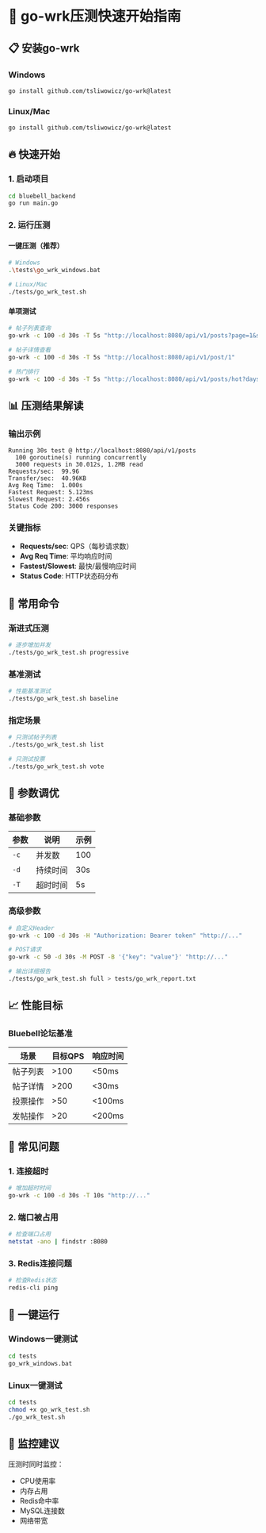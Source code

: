 # 🚀 go-wrk压测快速开始指南

## 📋 安装go-wrk

### Windows
```bash
go install github.com/tsliwowicz/go-wrk@latest
```

### Linux/Mac
```bash
go install github.com/tsliwowicz/go-wrk@latest
```

## 🔥 快速开始

### 1. 启动项目
```bash
cd bluebell_backend
go run main.go
```

### 2. 运行压测

#### 一键压测（推荐）
```bash
# Windows
.\tests\go_wrk_windows.bat

# Linux/Mac
./tests/go_wrk_test.sh
```

#### 单项测试
```bash
# 帖子列表查询
go-wrk -c 100 -d 30s -T 5s "http://localhost:8080/api/v1/posts?page=1&size=10"

# 帖子详情查看
go-wrk -c 100 -d 30s -T 5s "http://localhost:8080/api/v1/post/1"

# 热门排行
go-wrk -c 100 -d 30s -T 5s "http://localhost:8080/api/v1/posts/hot?days=7"
```

## 📊 压测结果解读

### 输出示例
```
Running 30s test @ http://localhost:8080/api/v1/posts
  100 goroutine(s) running concurrently
  3000 requests in 30.012s, 1.2MB read
Requests/sec:  99.96
Transfer/sec:  40.96KB
Avg Req Time:  1.000s
Fastest Request: 5.123ms
Slowest Request: 2.456s
Status Code 200: 3000 responses
```

### 关键指标
- **Requests/sec**: QPS（每秒请求数）
- **Avg Req Time**: 平均响应时间
- **Fastest/Slowest**: 最快/最慢响应时间
- **Status Code**: HTTP状态码分布

## 🎯 常用命令

### 渐进式压测
```bash
# 逐步增加并发
./tests/go_wrk_test.sh progressive
```

### 基准测试
```bash
# 性能基准测试
./tests/go_wrk_test.sh baseline
```

### 指定场景
```bash
# 只测试帖子列表
./tests/go_wrk_test.sh list

# 只测试投票
./tests/go_wrk_test.sh vote
```

## 🔧 参数调优

### 基础参数
| 参数 | 说明 | 示例 |
|------|------|------|
| `-c` | 并发数 | 100 |
| `-d` | 持续时间 | 30s |
| `-T` | 超时时间 | 5s |

### 高级参数
```bash
# 自定义Header
go-wrk -c 100 -d 30s -H "Authorization: Bearer token" "http://..."

# POST请求
go-wrk -c 50 -d 30s -M POST -B '{"key": "value"}' "http://..."

# 输出详细报告
./tests/go_wrk_test.sh full > tests/go_wrk_report.txt
```

## 📈 性能目标

### Bluebell论坛基准
| 场景 | 目标QPS | 响应时间 |
|------|---------|----------|
| 帖子列表 | >100 | <50ms |
| 帖子详情 | >200 | <30ms |
| 投票操作 | >50 | <100ms |
| 发帖操作 | >20 | <200ms |

## 🚨 常见问题

### 1. 连接超时
```bash
# 增加超时时间
go-wrk -c 100 -d 30s -T 10s "http://..."
```

### 2. 端口被占用
```bash
# 检查端口占用
netstat -ano | findstr :8080
```

### 3. Redis连接问题
```bash
# 检查Redis状态
redis-cli ping
```

## 🎉 一键运行

### Windows一键测试
```bash
cd tests
go_wrk_windows.bat
```

### Linux一键测试
```bash
cd tests
chmod +x go_wrk_test.sh
./go_wrk_test.sh
```

## 📱 监控建议

压测时同时监控：
- CPU使用率
- 内存占用
- Redis命中率
- MySQL连接数
- 网络带宽